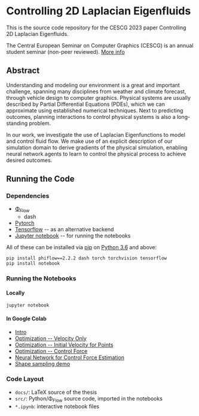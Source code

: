# Controlling 2D Laplacian Eigenfluids
This is the source code repository for the CESCG 2023 paper Controlling 2D
Laplacian Eigenfluids.

The Central European Seminar on Computer Graphics (CESCG) is an annual student
seminar (non-peer reviewed). [More info](https://cescg.org/)

## Abstract
Understanding and modeling our environment is a great and important challenge,
spanning many disciplines from weather and climate forecast, through vehicle
design to computer graphics. Physical systems are usually described by Partial
Differential Equations (PDEs), which we can approximate using established
numerical techniques. Next to predicting outcomes, planning interactions to
control physical systems is also a long-standing problem.

In our work, we investigate the use of Laplacian Eigenfunctions to model and
control fluid flow. We make use of an explicit description of our simulation
domain to derive gradients of the physical simulation, enabling neural network
agents to learn to control the physical process to achieve desired outcomes.

## Running the Code
### Dependencies
- [Φ<sub>Flow</sub>](https://github.com/tum-pbs/PhiFlow)
    - dash
- [Pytorch](https://pytorch.org/)
- [Tensorflow](https://www.tensorflow.org/) -- as an alternative backend
- [Jupyter notebook](https://jupyter.org/install) -- for running the notebooks

All of these can be installed via [pip](https://pypi.org/project/pip/) on
[Python 3.6](https://www.python.org/downloads/) and above:
```
pip install phiflow==2.2.2 dash torch torchvision tensorflow
pip install notebook
```

### Running the Notebooks
#### Locally
```
jupyter notebook
```
#### In Google Colab 
- [Intro](https://colab.research.google.com/github/bobarna/controlling-2d-laplacian-eigenfluids/blob/main/eigenfluid-intro.ipynb)
- [Optimization -- Velocity Only](https://colab.research.google.com/github/bobarna/controlling-2d-laplacian-eigenfluids/blob/main/eigenfluid-optimization-velocity-only.ipynb)
- [Optimization -- Initial Velocity for Points](https://colab.research.google.com/github/bobarna/controlling-2d-laplacian-eigenfluids/blob/main/eigenfluid-optimization-points.ipynb)
- [Optimization -- Control Force](https://colab.research.google.com/github/bobarna/controlling-2d-laplacian-eigenfluids/blob/main/eigenfluid-force-optimization.ipynb)
- [Neural Network for Control Force Estimation](https://colab.research.google.com/github/bobarna/controlling-2d-laplacian-eigenfluids/blob/main/network-training.ipynb)
- [Shape sampling demo](https://colab.research.google.com/github/bobarna/controlling-2d-laplacian-eigenfluids/blob/main/shape-samples-demo.ipynb)

### Code Layout
- `docs/`: LaTeX source of the thesis
- `src/`: Python/Φ<sub>Flow</sub> source code, imported in the notebooks
- `*.ipynb`: interactive notebook files


